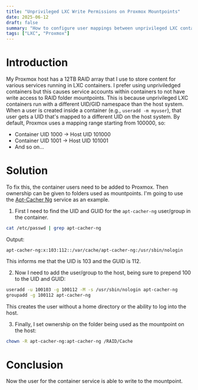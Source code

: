 ```yaml
---
title: "Unprivileged LXC Write Permissions on Proxmox Mountpoints"
date: 2025-06-12
draft: false
summary: "How to configure user mappings between unprivileged LXC containers and the Proxmox host to enable write permissions on mountpoints"
tags: ["LXC", "Proxmox"]
---
```


# Introduction

My Proxmox host has a 12TB RAID array that I use to store content for various services running in LXC containers. I prefer using unpriviledged containers but this causes service accounts within containers to not have write access to RAID folder mountpoints. This is because unprivileged LXC containers run with a different UID/GID namespace than the host system. When a user is created inside a container (e.g., `useradd -m myuser`), that user gets a UID that's mapped to a different UID on the host system. By default, Proxmox uses a mapping range starting from 100000, so:

- Container UID 1000 → Host UID 101000
- Container UID 1001 → Host UID 101001
- And so on...

# Solution

To fix this, the container users need to be added to Proxmox. Then ownership can be given to folders used as mountpoints. I'm going to use the [Apt-Cacher Ng](/posts/apt-cache-proxy) service as an example. 

1. First I need to find the UID and GUID for the `apt-cacher-ng` user/group in the container. 
```bash
cat /etc/passwd | grep apt-cacher-ng
```
Output:
```
apt-cacher-ng:x:103:112::/var/cache/apt-cacher-ng:/usr/sbin/nologin
```
This informs me that the UID is 103 and the GUID is 112.

2. Now I need to add the user/group to the host, being sure to prepend 100 to the UID and GUID:
```bash
useradd -u 100103 -g 100112 -M -s /usr/sbin/nologin apt-cacher-ng
groupadd -g 100112 apt-cacher-ng
```
This creates the user without a home directory or the ability to log into the host.

3. Finally, I set ownership on the folder being used as the mountpoint on the host:
```bash
chown -R apt-cacher-ng:apt-cacher-ng /RAID/Cache
```

# Conclusion

Now the user for the container service is able to write to the mountpoint.